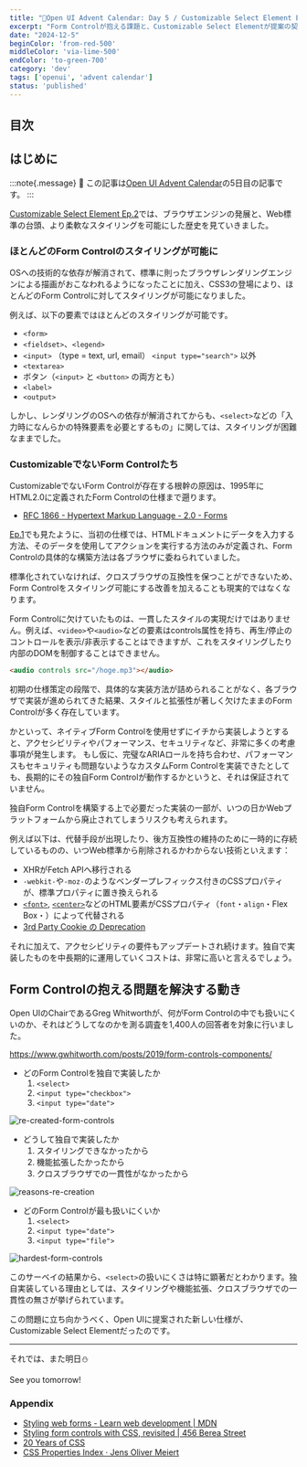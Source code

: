```yaml
---
title: "🎄Open UI Advent Calendar: Day 5 / Customizable Select Element Ep.3"
excerpt: "Form Controlが抱える課題と、Customizable Select Elementが提案の契機"
date: "2024-12-5"
beginColor: 'from-red-500'
middleColor: 'via-lime-500'
endColor: 'to-green-700'
category: 'dev'
tags: ['openui', 'advent calendar']
status: 'published'
---
```

## 目次

## はじめに

:::note{.message}
🎄 この記事は[Open UI Advent Calendar](https://adventar.org/calendars/10293)の5日目の記事です。
:::

[Customizable Select Element Ep.2](https://blog.sakupi01.com/dev/articles/2024-openui-advent-4)では、ブラウザエンジンの発展と、Web標準の台頭、より柔軟なスタイリングを可能にした歴史を見ていきました。

### ほとんどのForm Controlのスタイリングが可能に

OSへの技術的な依存が解消されて、標準に則ったブラウザレンダリングエンジンによる描画がおこなわれるようになったことに加え、CSS3の登場により、ほとんどのForm Controlに対してスタイリングが可能になりました。

例えば、以下の要素ではほとんどのスタイリングが可能です。

- `<form>`
- `<fieldset>`、`<legend>`
- `<input>` （type = text, url, email） `<input type="search">` 以外
- `<textarea>`
- ボタン（`<input>` と `<button>` の両方とも）
- `<label>`
- `<output>`

しかし、レンダリングのOSへの依存が解消されてからも、`<select>`などの「入力時になんらかの特殊要素を必要とするもの」に関しては、スタイリングが困難なままでした。

### CustomizableでないForm Controlたち

CustomizableでないForm Controlが存在する根幹の原因は、1995年にHTML2.0に定義されたForm Controlの仕様まで遡ります。

- [RFC 1866 - Hypertext Markup Language - 2.0  - Forms](https://datatracker.ietf.org/doc/html/rfc1866#section-8)

[Ep.1](https://blog.sakupi01.com/dev/articles/2024-openui-advent-3)でも見たように、当初の仕様では、HTMLドキュメントにデータを入力する方法、そのデータを使用してアクションを実行する方法のみが定義され、Form Controlの具体的な構築方法は各ブラウザに委ねられていました。

標準化されていなければ、クロスブラウザの互換性を保つことができないため、Form Controlをスタイリング可能にする改善を加えることも現実的ではなくなります。

Form Controlに欠けていたものは、一貫したスタイルの実現だけではありません。例えば、`<video>`や`<audio>`などの要素はcontrols属性を持ち、再生/停止のコントロールを表示/非表示することはできますが、これをスタイリングしたり内部のDOMを制御することはできません。

```html
<audio controls src="/hoge.mp3"></audio>
```

初期の仕様策定の段階で、具体的な実装方法が詰められることがなく、各ブラウザで実装が進められてきた結果、スタイルと拡張性が著しく欠けたままのForm Controlが多く存在しています。

かといって、ネイティブForm Controlを使用せずにイチから実装しようとすると、アクセシビリティやパフォーマンス、セキュリティなど、非常に多くの考慮事項が発生します。
もし仮に、完璧なARIAロールを持ち合わせ、パフォーマンスもセキュリティも問題ないようなカスタムForm Controlを実装できたとしても、長期的にその独自Form Controlが動作するかというと、それは保証されていません。

独自Form Controlを構築する上で必要だった実装の一部が、いつの日かWebプラットフォームから廃止されてしまうリスクも考えられます。

例えば以下は、代替手段が出現したり、後方互換性の維持のために一時的に存続しているものの、いつWeb標準から削除されるかわからない技術といえます：

- XHRがFetch APIへ移行される
- `-webkit-`や`-moz-`のようなベンダープレフィックス付きのCSSプロパティが、標準プロパティに置き換えられる
- [`<font>`](https://developer.mozilla.org/en-US/docs/Web/HTML/Element/font), [`<center>`](https://developer.mozilla.org/en-US/docs/Web/HTML/Element/center)などのHTML要素がCSSプロパティ（`font`・`align`・Flex Box・）によって代替される
- [3rd Party Cookie の Deprecation](https://blog.jxck.io/entries/2023-12-20/deprecation.html)

それに加えて、アクセシビリティの要件もアップデートされ続けます。独自で実装したものを中長期的に運用していくコストは、非常に高いと言えるでしょう。

## Form Controlの抱える問題を解決する動き

Open UIのChairであるGreg Whitworthが、何がForm Controlの中でも扱いにくいのか、それはどうしてなのかを測る調査を1,400人の回答者を対象に行いました。

https://www.gwhitworth.com/posts/2019/form-controls-components/

- どのForm Controlを独自で実装したか
  1. `<select>`
  2. `<input type="checkbox">`
  3. `<input type="date">`

![re-created-form-controls](/re-created-form-controls.png)

- どうして独自で実装したか
  1. スタイリングできなかったから
  2. 機能拡張したかったから
  3. クロスブラウザでの一貫性がなかったから

![reasons-re-creation](/reasons-re-creation.png)

- どのForm Controlが最も扱いにくいか
  1. `<select>`
  2. `<input type="date">`
  3. `<input type="file">`

![hardest-form-controls](/hardest-form-controls.png)

このサーベイの結果から、`<select>`の扱いにくさは特に顕著だとわかります。独自実装している理由としては、スタイリングや機能拡張、クロスブラウザでの一貫性の無さが挙げられています。

この問題に立ち向かうべく、Open UIに提案された新しい仕様が、Customizable Select Elementだったのです。

***

それでは、また明日⛄

See you tomorrow!

### Appendix

- [Styling web forms - Learn web development | MDN](https://developer.mozilla.org/en-US/docs/Learn/Forms/Styling_web_forms)
- [Styling form controls with CSS, revisited | 456 Berea Street](https://www.456bereastreet.com/archive/200701/styling_form_controls_with_css_revisited/)
- [20 Years of CSS](https://www.w3.org/Style/CSS20/)
- [CSS Properties Index · Jens Oliver Meiert](https://meiert.com/en/indices/css-properties/)

